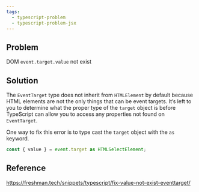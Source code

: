 ```yaml
---
tags:
  - typescript-problem
  - typescript-problem-jsx
---
```

## Problem

DOM `event.target.value` not exist

## Solution

The `EventTarget` type does not inherit from `HTMLElement` by default because HTML elements are not the only things that can be event targets. It’s left to you to determine what the proper type of the `target` object is before TypeScript can allow you to access any properties not found on `EventTarget`.

One way to fix this error is to type cast the `target` object with the `as` keyword.

```ts
const { value } = event.target as HTMLSelectElement;
```

## Reference

https://freshman.tech/snippets/typescript/fix-value-not-exist-eventtarget/

